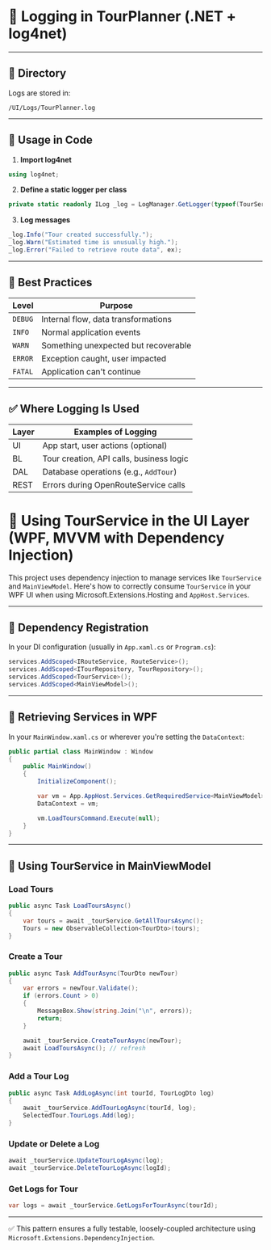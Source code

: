 # 📝 Logging in TourPlanner (.NET + log4net)

---

## 🧱 Directory

Logs are stored in:
```
/UI/Logs/TourPlanner.log
```

---

## 🧪 Usage in Code

1. **Import log4net**
```csharp
using log4net;
```

2. **Define a static logger per class**
```csharp
private static readonly ILog _log = LogManager.GetLogger(typeof(TourService));
```

3. **Log messages**
```csharp
_log.Info("Tour created successfully.");
_log.Warn("Estimated time is unusually high.");
_log.Error("Failed to retrieve route data", ex);
```

---

## 🎯 Best Practices

| Level     | Purpose                             |
|-----------|-------------------------------------|
| `DEBUG`   | Internal flow, data transformations |
| `INFO`    | Normal application events           |
| `WARN`    | Something unexpected but recoverable|
| `ERROR`   | Exception caught, user impacted     |
| `FATAL`   | Application can't continue          |

---

## ✅ Where Logging Is Used

| Layer | Examples of Logging                     |
|-------|------------------------------------------|
| UI    | App start, user actions (optional)       |
| BL    | Tour creation, API calls, business logic |
| DAL   | Database operations (e.g., `AddTour`)     |
| REST  | Errors during OpenRouteService calls     |

# 📘 Using TourService in the UI Layer (WPF, MVVM with Dependency Injection)

This project uses dependency injection to manage services like `TourService` and `MainViewModel`. Here's how to correctly consume `TourService` in your WPF UI when using Microsoft.Extensions.Hosting and `AppHost.Services`.

---

## 🧩 Dependency Registration

In your DI configuration (usually in `App.xaml.cs` or `Program.cs`):

```csharp
services.AddScoped<IRouteService, RouteService>();
services.AddScoped<ITourRepository, TourRepository>();
services.AddScoped<TourService>();
services.AddScoped<MainViewModel>();
```

---

## 🧱 Retrieving Services in WPF

In your `MainWindow.xaml.cs` or wherever you're setting the `DataContext`:

```csharp
public partial class MainWindow : Window
{
    public MainWindow()
    {
        InitializeComponent();

        var vm = App.AppHost.Services.GetRequiredService<MainViewModel>();
        DataContext = vm;

        vm.LoadToursCommand.Execute(null);
    }
}
```

---

## 🧪 Using TourService in MainViewModel

### Load Tours

```csharp
public async Task LoadToursAsync()
{
    var tours = await _tourService.GetAllToursAsync();
    Tours = new ObservableCollection<TourDto>(tours);
}
```

### Create a Tour

```csharp
public async Task AddTourAsync(TourDto newTour)
{
    var errors = newTour.Validate();
    if (errors.Count > 0)
    {
        MessageBox.Show(string.Join("\n", errors));
        return;
    }

    await _tourService.CreateTourAsync(newTour);
    await LoadToursAsync(); // refresh
}
```

### Add a Tour Log

```csharp
public async Task AddLogAsync(int tourId, TourLogDto log)
{
    await _tourService.AddTourLogAsync(tourId, log);
    SelectedTour.TourLogs.Add(log);
}
```

### Update or Delete a Log

```csharp
await _tourService.UpdateTourLogAsync(log);
await _tourService.DeleteTourLogAsync(logId);
```

### Get Logs for Tour

```csharp
var logs = await _tourService.GetLogsForTourAsync(tourId);
```

---

✅ This pattern ensures a fully testable, loosely-coupled architecture using `Microsoft.Extensions.DependencyInjection`.